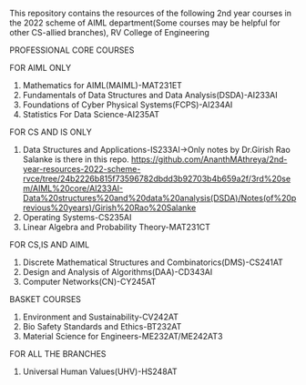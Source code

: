 This repository contains the resources of the following 2nd year courses in the 2022 scheme of AIML department(Some courses may be helpful for other CS-allied branches), RV College of Engineering

PROFESSIONAL CORE COURSES


FOR AIML ONLY
1. Mathematics for AIML(MAIML)-MAT231ET
3. Fundamentals of Data Structures and Data Analysis(DSDA)-AI233AI
4. Foundations of Cyber Physical Systems(FCPS)-AI234AI
5. Statistics For Data Science-AI235AT

FOR CS AND IS ONLY
1. Data Structures and Applications-IS233AI->Only notes by Dr.Girish Rao Salanke is there in this repo. https://github.com/AnanthMAthreya/2nd-year-resources-2022-scheme-rvce/tree/24b2226b815f73596782dbdd3b92703b4b659a2f/3rd%20sem/AIML%20core/AI233AI-Data%20structures%20and%20data%20analysis(DSDA)/Notes(of%20previous%20years)/Girish%20Rao%20Salanke
2. Operating Systems-CS235AI
3. Linear Algebra and Probability Theory-MAT231CT

FOR CS,IS AND AIML
1. Discrete Mathematical Structures and Combinatorics(DMS)-CS241AT
2. Design and Analysis of Algorithms(DAA)-CD343AI
3. Computer Networks(CN)-CY245AT 

BASKET COURSES
1. Environment and Sustainability-CV242AT
2. Bio Safety Standards and Ethics-BT232AT
3. Material Science for Engineers-ME232AT/ME242AT3

FOR ALL THE BRANCHES
1. Universal Human Values(UHV)-HS248AT
